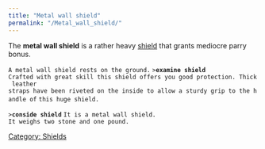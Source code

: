 ```yaml
---
title: "Metal wall shield"
permalink: "/Metal_wall_shield/"
---
```


The **metal wall shield** is a rather heavy [shield](shield "wikilink")
that grants mediocre parry bonus.

`A metal wall shield rests on the ground.`
`>`**`examine shield`**
`Crafted with great skill this shield offers you good protection. Thick leather`
`straps have been riveted on the inside to allow a sturdy grip to the handle of`
`this huge shield.`

`>`**`conside shield`**
`It is a metal wall shield.`
`It weighs two stone and one pound.`

[Category: Shields](Category:_Shields "wikilink")
